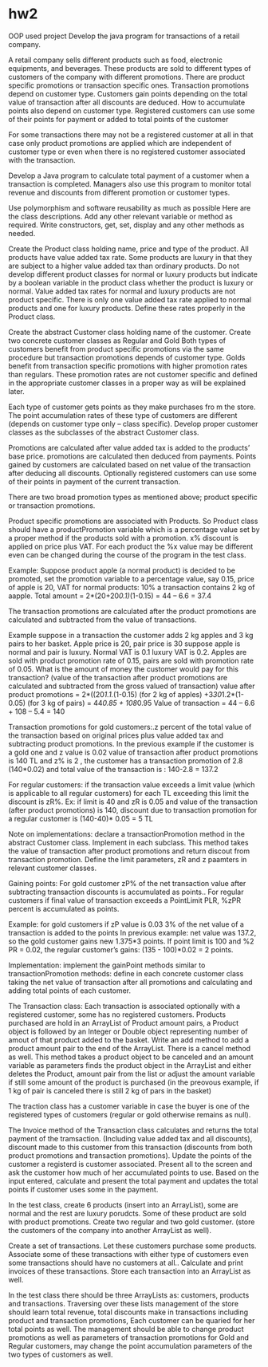 # hw2
OOP used project
Develop the java program for transactions of a retail company.

A retail company sells different products such as food, electronic equipments, and beverages. These products are sold to different types of customers of the company with different promotions. There are product specific promotions or transaction specific ones. Transaction promotions depend on customer type. Customers gain points depending on the total value of transaction after all discounts are deduced. How to accumulate points also depend on customer type. Registered customers can use some of their points for payment or added to total points of the customer

For some transactions there may not be a registered customer at all in that case only product promotions are applied which are independent of customer type or even when there is no registered customer associated with the transaction.

Develop a Java program to calculate total payment of a customer when a transaction is completed. Managers also use this program to monitor total revenue and discounts from different promotion or customer types.

Use polymorphism and software reusability as much as possible Here are the class descriptions. Add any other relevant variable or method as required. Write constructors, get, set, display and any other methods as needed.

Create the Product class holding name, price and type of the product.
All products have value added tax rate. Some products are luxury in that they are subject to a higher value added tax than ordinary products.  Do not develop different product classes for normal or luxury  products but indicate by a boolean variable in the product class whether  the product is luxury or normal. Value added tax rates for normal and luxury products are not product specific. There is only one value added tax rate applied to normal products and one for luxury products. Define these rates properly in the Product class.

Create the abstract Customer class holding name of the customer.
Create two concrete customer classes as Regular and Gold Both types of customers benefit from product specific promotions via the same procedure but transaction promotions depends of customer  type. Golds benefit from transaction specific promotions with higher promotion rates than regulars. These promotion rates are not customer specific and defined in the appropriate customer classes in a proper way as will be explained later.

Each type of customer gets points as they make purchases fro m the store. The point accumulation rates of these type of customers are different (depends on customer type only – class specific). Develop proper customer classes as the subclasses of the abstract Customer class.

Promotions are calculated after value added tax is added to the products’ base price. promotions are calculated then deduced from payments. Points gained by customers are calculated based on net value of the transaction after deducing all discounts. Optionally registered customers can use some of their points in payment of the current transaction. 

There are two broad promotion types as mentioned above; product specific or transaction promotions.

Product specific promotions are associated with Products.  So Product class should have a productPromotion variable which is a percentage value set by a proper method if the products sold with a promotion. x% discount is applied on price plus VAT. For each product the %x value may be different even can be changed during the course of the program in the test class.

Example:  Suppose product apple (a normal product) is decided to be promoted, set the promotion variable  to a percentage value, say 0.15, price of apple is 20, VAT for normal products: 10%  a transaction contains 2 kg of aapple. 
Total amount = 2*(20+20*0.1)*(1-0.15) = 44 – 6.6 = 37.4 

The transaction promotions are calculated after the product promotions are calculated and subtracted from the value of transactions. 

Example suppose in a transaction the customer adds 2 kg apples and 3 kg pairs to her basket.
Apple price is 20, pair price is 30 suppose apple is normal and pair is luxury.  Normal VAT is 0.1 luxury VAT is 0.2. Apples are sold with product promotion rate of 0.15, pairs are sold with promotion rate of 0.05. What is the amount of money the customer would pay for this transaction? (value of the transaction after product promotions are calculated and subtracted from the gross valued of transaction)
value after product promotions  = 2*((20*1.1.*(1-0.15) (for 2 kg of apples)
                                                             +3*30*1.2*(1-0.05) (for 3 kg of pairs)
                                                             = 44*0.85 + 108*0.95
Value of transaction = 44 – 6.6 + 108 – 5.4 =  140

Transaction promotions for gold customers:.z percent of the total value of the transaction based on original prices plus value added tax and subtracting product promotions.
In the previous example if the customer is a gold one and z value is 0.02
value of transaction after  product promotions is 140 TL and z% is 2 , the customer has a transaction promotion of 2.8 (140*0.02) and total value of the transaction is : 140-2.8 = 137.2

For regular customers: if the transaction value exceeds a  limit value (which is applicable to all regular customers) for each TL exceeding this limit the discount is zR%. 
Ex: if limit is 40 and zR is 0.05 and value of the transaction (after product promotions) is 140, discount due to transaction promotion for a regular customer is (140-40)* 0.05 = 5 TL

Note on implementations: declare a transactionPromotion method in the abstract Customer class. Implement in each subclass. This method takes the value of transaction after product promotions and return discout from transaction promotion. Define the limit parameters, zR and z paamters in relevant customer classes.

Gaining points:
For gold customer zP% of the net transaction value after subtracting transaction discounts is accumulated as points.. For regular customers if final value  of transaction  exceeds a PointLimit PLR, %zPR percent is accumulated as points.

Example: for gold customers if zP value is 0.03 3% of the net value of a transaction is added to the points
In previous example:  net value was 137.2, so the gold customer gains new 1.375*3 points.
If point limit is 100 and %2 PR = 0.02, the regular customer’s gains: (135 - 100)*0.02 = 2 points.

Implementation: implement the gainPoint methods similar to transactionPromotion methods: define in each concrete customer class taking the net value of transaction after all promotions and calculating and adding total points of each customer.

The Transaction class: Each transaction is associated optionally with a registered customer, some has no registered customers. Products purchased are hold in an ArrayList of Product  amount pairs, a Product object is followed by an Integer or Double object representing number of amout of that product added to the basket. 
Write an add method to add a product amount pair to the end of the ArrayList. There is a cancel method as well. This method takes a product object to be canceled and an amount variable as parameters finds the product  object in the ArrayList and either deletes the Product, amount pair from the list or adjust the amount variable if still some amount of the product is purchased (in the preovous example, if 1 kg of pair is canceled there is still 2 kg of pars in the basket)

The traction class has a customer variable in case the buyer is one of the registered types of customers (regular or gold otherwise remains as null). 

The Invoice method of the Transaction class calculates and returns the total payment of the tramsaction. (Including value added tax and all discounts), discount made to this customer from this transaction (discounts from both product promotions and transaction promotions). Update the points of the customer a registerd is customer associated. Present all to the screen and ask the customer how much of her accumulated points to use. Based on the input entered, calculate and present the total payment and updates the total points if customer uses some in the payment. 

In the test class, create 6  products (insert into an ArrayList), some are normal and the rest are luxury porudcts. Some of these product are sold with product promotions. Create two regular and two gold customer. (store the customers of the company into another ArrayList as well). 

Create a set of transactions. Let these customers purchase some products. Associate some of these transactions with either type of customers even some transactions should have no customers at all.. Calculate and print invoices of these transactions. Store each transaction into an ArrayList as well. 

In the test class there should be three ArrayLists as: customers, products and transactions. 
Traversing over these lists management of the store should learn total revenue, total discounts make in transactions including product and transaction promotions, 
Each customer can be quaried for her total points as well. The management should be able to change product promotions as well as parameters of transaction promotions for Gold and Regular customers, may change the point accumulation parameters of the two types of customers as well. 
